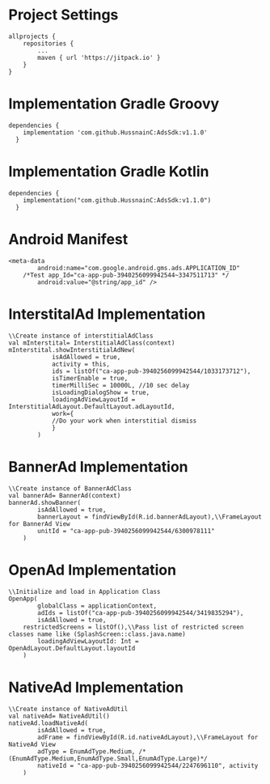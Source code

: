 # Project Settings
	allprojects {
		repositories {
			...
			maven { url 'https://jitpack.io' }
		}
	} 
# Implementation Gradle Groovy
    dependencies {
		implementation 'com.github.HussnainC:AdsSdk:v1.1.0'
	  }

# Implementation Gradle Kotlin
    dependencies {
		implementation("com.github.HussnainC:AdsSdk:v1.1.0")
	  }

# Android Manifest
	<meta-data
            android:name="com.google.android.gms.ads.APPLICATION_ID"
	    /*Test app_Id="ca-app-pub-3940256099942544~3347511713" */
            android:value="@string/app_id" />

# InterstitalAd Implementation
    \\Create instance of interstitialAdClass
    val mInterstital= InterstitialAdClass(context)
    mInterstital.showInterstitialAdNew(
                isAdAllowed = true,
                activity = this,
                ids = listOf("ca-app-pub-3940256099942544/1033173712"),
                isTimerEnable = true,
                timerMilliSec = 10000L, //10 sec delay
                isLoadingDialogShow = true,
                loadingAdViewLayoutId = InterstitialAdLayout.DefaultLayout.adLayoutId,
                work={
                //Do your work when interstitial dismiss
                }
            )

# BannerAd Implementation
    \\Create instance of BannerAdClass
    val bannerAd= BannerAd(context)
    bannerAd.showBanner(
            isAdAllowed = true,
            bannerLayout = findViewById(R.id.bannerAdLayout),\\FrameLayout for BannerAd View
            unitId = "ca-app-pub-3940256099942544/6300978111"
        )

 # OpenAd Implementation
    \\Initialize and load in Application Class 
    OpenApp(
            globalClass = applicationContext,
            adIds = listOf("ca-app-pub-3940256099942544/3419835294"),
            isAdAllowed = true,
	    restrictedScreens = listOf(),\\Pass list of restricted screen classes name like (SplashScreen::class.java.name)
            loadingAdViewLayoutId: Int = OpenAdLayout.DefaultLayout.layoutId
        )

  # NativeAd Implementation
    \\Create instance of NativeAdUtil
    val nativeAd= NativeAdUtil()
    nativeAd.loadNativeAd(
            isAdAllowed = true,
            adFrame = findViewById(R.id.nativeAdLayout),\\FrameLayout for NativeAd View
            adType = EnumAdType.Medium, /*(EnumAdType.Medium,EnumAdType.Small,EnumAdType.Large)*/
            nativeId = "ca-app-pub-3940256099942544/2247696110", activity
        )
